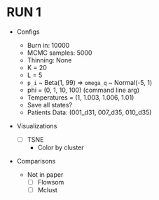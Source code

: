 # RUN 1

- Configs
    - Burn in: 10000
    - MCMC samples: 5000
    - Thinning: None
    - K = 20
    - L = 5
    - `p_i` ~ Beta(1, 99) => `omega_q` ~ Normal(-5, 1)
    - phi = (0, 1, 10, 100) (command line arg)
    - Temperatures = (1, 1.003, 1.006, 1.01)
    - Save all states?
    - Patients Data: (001_d31, 007_d35, 010_d35)

- Visualizations
    - [ ] TSNE
        - Color by cluster

- Comparisons
    - Not in paper
        - [ ] Flowsom
        - [ ] Mclust
